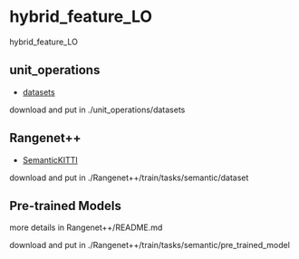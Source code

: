 # hybrid_feature_LO
hybrid_feature_LO

## unit_operations

- [datasets](https://yunpan.tongji.edu.cn/link/AAABC09F5A03104CF6A3C360DE77FD9B7A)

download and put in ./unit_operations/datasets

## Rangenet++

- [SemanticKITTI](http://semantic-kitti.org)

download and put in ./Rangenet++/train/tasks/semantic/dataset

## Pre-trained Models
more details in Rangenet++/README.md

download and put in ./Rangenet++/train/tasks/semantic/pre_trained_model